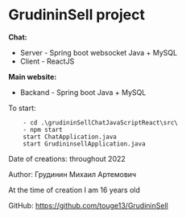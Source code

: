 # GrudininSell project 

**Chat:**
* Server - Spring boot websocket Java  + MySQL
* Client - ReactJS

**Main website:**
* Backand - Spring boot Java + MySQL

To start:

        - cd .\grudininSellChatJavaScriptReact\src\
        - npm start
        start ChatApplication.java
        start GrudininsellApplication.java

Date of creations: throughout 2022

Author: Грудинин Михаил Артемович

At the time of creation I am 16 years old

GitHub: https://github.com/touge13/GrudininSell
